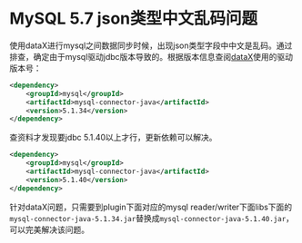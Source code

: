 # MySQL 5.7 json类型中文乱码问题

使用dataX进行mysql之间数据同步时候，出现json类型字段中中文是乱码。通过排查，确定由于mysql驱动jdbc版本导致的。根据版本信息查阅[dataX](https://github.com/alibaba/DataX)使用的驱动版本号：

```xml
<dependency>
    <groupId>mysql</groupId>
    <artifactId>mysql-connector-java</artifactId>
    <version>5.1.34</version>
</dependency>
```

查资料才发现要jdbc 5.1.40以上才行，更新依赖可以解决。

```xml
<dependency>
    <groupId>mysql</groupId>
    <artifactId>mysql-connector-java</artifactId>
    <version>5.1.40</version>
</dependency>
```

针对dataX问题，只需要到plugin下面对应的mysql reader/writer下面libs下面的```mysql-connector-java-5.1.34.jar```替换成```mysql-connector-java-5.1.40.jar```，可以完美解决该问题。